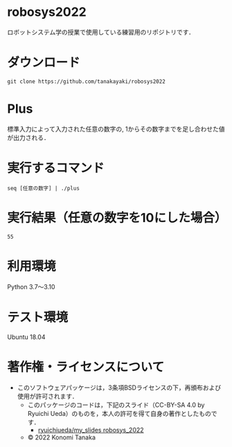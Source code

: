 # robosys2022
ロボットシステム学の授業で使用している練習用のリポジトリです．

# ダウンロード
```git clone https://github.com/tanakayaki/robosys2022```

# Plus
標準入力によって入力された任意の数字の, 1からその数字までを足し合わせた値が出力される．

# 実行するコマンド
```seq [任意の数字] | ./plus```

# 実行結果（任意の数字を10にした場合）
```55```

# 利用環境
Python 3.7～3.10

# テスト環境
Ubuntu 18.04

# 著作権・ライセンスについて
* このソフトウェアパッケージは，3条項BSDライセンスの下，再頒布および使用が許可されます．
  * このパッケージのコードは，下記のスライド（CC-BY-SA 4.0 by Ryuichi Ueda）のものを，本人の許可を得て自身の著作としたものです．
      * [ryuichiueda/my_slides robosys_2022](https://github.com/ryuichiueda/my_slides/tree/master/robosys_2022)
  * © 2022 Konomi Tanaka 
